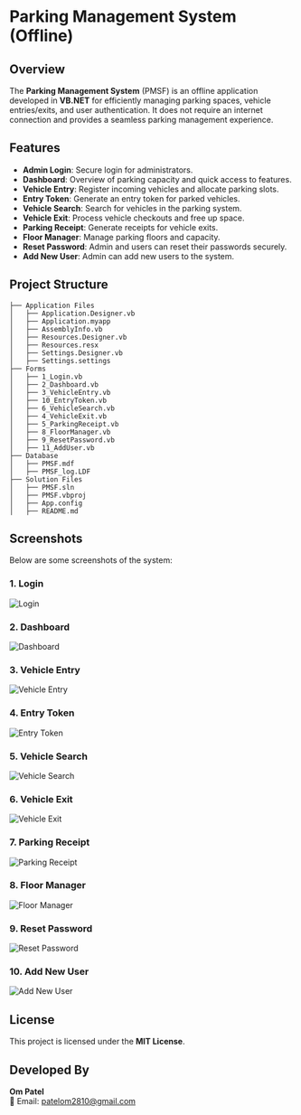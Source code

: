 # Parking Management System (Offline)

## Overview
The **Parking Management System** (PMSF) is an offline application developed in **VB.NET** for efficiently managing parking spaces, vehicle entries/exits, and user authentication. It does not require an internet connection and provides a seamless parking management experience.

## Features
- **Admin Login**: Secure login for administrators.
- **Dashboard**: Overview of parking capacity and quick access to features.
- **Vehicle Entry**: Register incoming vehicles and allocate parking slots.
- **Entry Token**: Generate an entry token for parked vehicles.
- **Vehicle Search**: Search for vehicles in the parking system.
- **Vehicle Exit**: Process vehicle checkouts and free up space.
- **Parking Receipt**: Generate receipts for vehicle exits.
- **Floor Manager**: Manage parking floors and capacity.
- **Reset Password**: Admin and users can reset their passwords securely.
- **Add New User**: Admin can add new users to the system.

## Project Structure
```
├── Application Files
│   ├── Application.Designer.vb
│   ├── Application.myapp
│   ├── AssemblyInfo.vb
│   ├── Resources.Designer.vb
│   ├── Resources.resx
│   ├── Settings.Designer.vb
│   ├── Settings.settings
├── Forms
│   ├── 1_Login.vb
│   ├── 2_Dashboard.vb
│   ├── 3_VehicleEntry.vb
│   ├── 10_EntryToken.vb
│   ├── 6_VehicleSearch.vb
│   ├── 4_VehicleExit.vb
│   ├── 5_ParkingReceipt.vb
│   ├── 8_FloorManager.vb
│   ├── 9_ResetPassword.vb
│   ├── 11_AddUser.vb
├── Database
│   ├── PMSF.mdf
│   ├── PMSF_log.LDF
├── Solution Files
│   ├── PMSF.sln
│   ├── PMSF.vbproj
│   ├── App.config
│   ├── README.md
```

## Screenshots
Below are some screenshots of the system:

### 1. Login
![Login](images/LOGIN.png)

### 2. Dashboard
![Dashboard](images/DASHBOARD.png)

### 3. Vehicle Entry
![Vehicle Entry](images/VEHICLEENTRY.png)

### 4. Entry Token
![Entry Token](images/ENTRYTOKEN.png)

### 5. Vehicle Search
![Vehicle Search](images/VEHICLESEARCH.png)

### 6. Vehicle Exit
![Vehicle Exit](images/VEHICLEEXIT.png)

### 7. Parking Receipt
![Parking Receipt](images/PARKINGRECEIPT.png)

### 8. Floor Manager
![Floor Manager](images/FLOORMANAGER.png)

### 9. Reset Password
![Reset Password](images/RESETPASSWORD.png)

### 10. Add New User
![Add New User](images/ADDNEWUSER.png)

## License
This project is licensed under the **MIT License**.

## Developed By
**Om Patel**  
📧 Email: patelom2810@gmail.com
